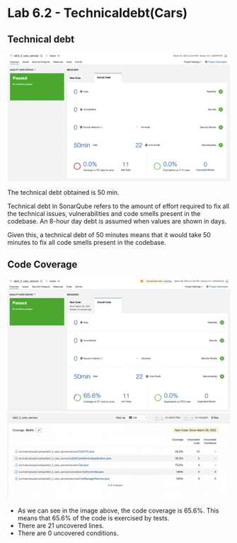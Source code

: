# Lab 6.2 - Technicaldebt(Cars)

## Technical debt

![Results1](images/analysis1.png)

The technical debt obtained is 50 min.

Technical debt in SonarQube refers to the amount of effort required to fix all the technical issues, vulnerabilities and code smells present in the codebase. An 8-hour day debt is assumed when values are shown in days.

Given this, a technical debt of 50 minutes means that it would take 50 minutes to fix all code smells present in the codebase.





## Code Coverage

![Results1](images/code_coverage_1.png)
![Results1](images/code_coverage_2.png)

- As we can see in the image above, the code coverage is 65.6%. This means that 65.6% of the code is exercised by tests. 
- There are 21 uncovered lines.
- There are 0 uncovered conditions.
